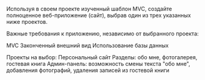 Используя в своем проекте изученный шаблон MVC, создайте полноценное веб-приложение (сайт), выбрав один из трех указанных ниже проектов. 

Важные требования к приложению, независимо от выбранного проекта:

MVC
Законченный внешний вид
Использование базы данных

Проекты на выбор:
Персональный сайт
	Разделы: обо мне, фотогалерея, гостевая книга
	Админ-панель: возможность смены текста "обо мне", добавления фотографий, удаления записей из гостевой книги